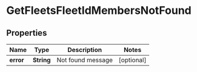 
# GetFleetsFleetIdMembersNotFound

## Properties
Name | Type | Description | Notes
------------ | ------------- | ------------- | -------------
**error** | **String** | Not found message |  [optional]



